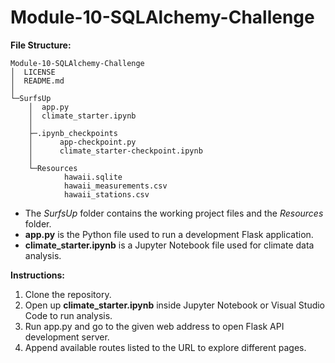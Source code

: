 # Module-10-SQLAlchemy-Challenge

**File Structure:**
```
Module-10-SQLAlchemy-Challenge
│  LICENSE
│  README.md
│
└─SurfsUp
    │  app.py
    │  climate_starter.ipynb
    │
    ├─.ipynb_checkpoints
    │      app-checkpoint.py
    │      climate_starter-checkpoint.ipynb
    │
    └─Resources
            hawaii.sqlite
            hawaii_measurements.csv
            hawaii_stations.csv
```

+ The *SurfsUp* folder contains the working project files and the *Resources* folder.
+ **app.py** is the Python file used to run a development Flask application.
+ **climate_starter.ipynb** is a Jupyter Notebook file used for climate data analysis.

**Instructions:**
1. Clone the repository.
2. Open up **climate_starter.ipynb** inside Jupyter Notebook or Visual Studio Code to run analysis.
3. Run app.py and go to the given web address to open Flask API development server.
4. Append available routes listed to the URL to explore different pages.
